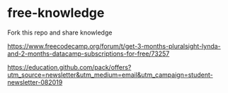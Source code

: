 # free-knowledge
Fork this repo and share knowledge

https://www.freecodecamp.org/forum/t/get-3-months-pluralsight-lynda-and-2-months-datacamp-subscriptions-for-free/73257

https://education.github.com/pack/offers?utm_source=newsletter&utm_medium=email&utm_campaign=student-newsletter-082019
